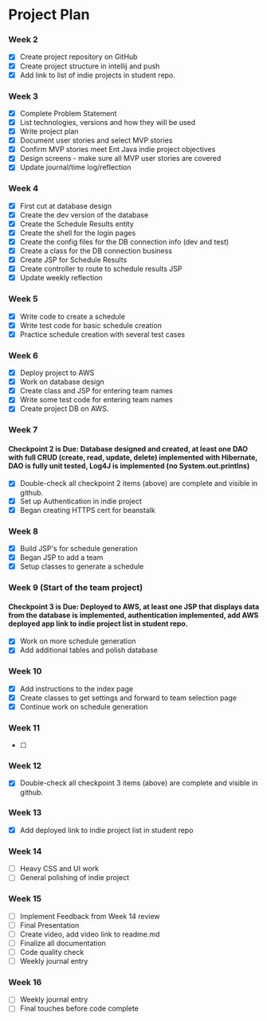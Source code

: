 # Project Plan

### Week 2
- [X] Create project repository on GitHub
- [X] Create project structure in intellij and push
- [X] Add link to list of indie projects in student repo.

### Week 3
- [X] Complete Problem Statement
- [X] List technologies, versions and how they will be used
- [X] Write project plan
- [X] Document user stories and select MVP stories
- [X] Confirm MVP stories meet Ent Java indie project objectives
- [X] Design screens - make sure all MVP user stories are covered
- [X] Update journal/time log/reflection

### Week 4
- [x] First cut at database design
- [x] Create the dev version of the database
- [x] Create the Schedule Results entity
- [x] Create the shell for the login pages
- [x] Create the config files for the DB connection info (dev and test)
- [x] Create a class for the DB connection business
- [x] Create JSP for Schedule Results
- [x] Create controller to route to schedule results JSP
- [x] Update weekly reflection

### Week 5
- [x] Write code to create a schedule
- [x] Write test code for basic schedule creation
- [x] Practice schedule creation with several test cases

### Week 6
- [x] Deploy project to AWS
- [x] Work on database design
- [x] Create class and JSP for entering team names
- [x] Write some test code for entering team names
- [x] Create project DB on AWS.

### Week 7
#### Checkpoint 2 is Due: Database designed and created, at least one DAO with full CRUD (create, read, update, delete) implemented with Hibernate, DAO is fully unit tested, Log4J is implemented (no System.out.printlns)

- [x] Double-check all checkpoint 2 items (above) are complete and visible in github.
- [x] Set up Authentication in indie project
- [x] Began creating HTTPS cert for beanstalk

### Week 8
- [x] Build JSP's for schedule generation
- [x] Began JSP to add a team
- [x] Setup classes to generate a schedule

### Week 9 (Start of the team project)
#### Checkpoint 3 is Due: Deployed to AWS, at least one JSP that displays data from the database is implemented, authentication implemented, add AWS deployed app link to indie project list in student repo.
- [x] Work on more schedule generation
- [x] Add additional tables and polish database

### Week 10
- [x] Add instructions to the index page
- [x] Create classes to get settings and forward to team selection page
- [x] Continue work on schedule generation

### Week 11
- [ ] 

### Week 12
- [x] Double-check all checkpoint 3 items (above) are complete and visible in github.

### Week 13
- [x] Add deployed link to indie project list in student repo

### Week 14
- [ ] Heavy CSS and UI work
- [ ] General polishing of indie project

### Week 15
- [ ] Implement Feedback from Week 14 review
- [ ] Final Presentation
- [ ] Create video, add video link to readme.md
- [ ] Finalize all documentation
- [ ] Code quality check
- [ ] Weekly journal entry

### Week 16
- [ ] Weekly journal entry
- [ ] Final touches before code complete